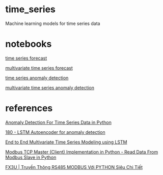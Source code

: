 # time_series
Machine learning models for time series data

# notebooks
[time series forecast]()

[multivariate time series forecast]()

[time series anomaly detection]()

[multivariate time series anomaly detection]()

# references

[ Anomaly Detection For Time Series Data in Python ](https://www.youtube.com/watch?v=T5wB7pk3CUc)

[ 180 - LSTM Autoencoder for anomaly detection ](https://www.youtube.com/watch?v=T5wB7pk3CUc)

[ End to End Multivariate Time Series Modeling using LSTM ](https://www.youtube.com/watch?v=4FmVIpcwl4k)

[Modbus TCP Master (Client) Implementation in Python - Read Data From Modbus Slave in Python](https://www.youtube.com/watch?v=VYG-3Q8qbq4)

[ FX3U | Truyền Thông RS485 MODBUS Với PYTHON Siêu Chi Tiết ](https://www.youtube.com/watch?v=uahASNwk5eE)
